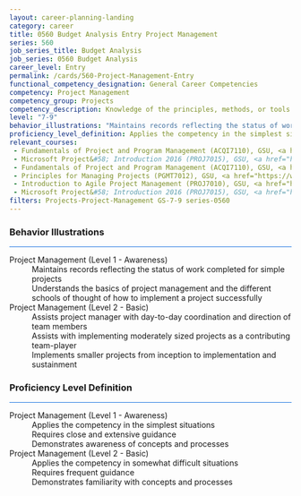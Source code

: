 ```yaml
---
layout: career-planning-landing
category: career
title: 0560 Budget Analysis Entry Project Management
series: 560
job_series_title: Budget Analysis
job_series: 0560 Budget Analysis
career_level: Entry
permalink: /cards/560-Project-Management-Entry
functional_competency_designation: General Career Competencies
competency: Project Management
competency_group: Projects
competency_description: Knowledge of the principles, methods, or tools for developing, scheduling, coordinating, and managing projects and resources, including monitoring and inspecting costs, work, and performance.
level: "7-9"
behavior_illustrations: "Maintains records reflecting the status of work completed for simple projects ? Understands the basics of project management and the different schools of thought of how to implement a project successfully ? Assists project manager with day-to-day coordination and direction of team members ? Assists with implementing moderately sized projects as a contributing team-player ? Implements smaller projects from inception to implementation and sustainment"
proficiency_level_definition: Applies the competency in the simplest situations ? Requires close and extensive guidance ? Demonstrates awareness of concepts and processes ? Applies the competency in somewhat difficult situations ? Requires frequent guidance ? Demonstrates familiarity with concepts and processes 
relevant_courses: 
 - Fundamentals of Project and Program Management (ACQI7110), GSU, <a href="https://www.LearnAtGSUSA.com/ACQI7113">https://www.LearnAtGSUSA.com/ACQI7113</a>
 - Microsoft Project&#58; Introduction 2016 (PROJ7015), GSU, <a href="https://www.LearnAtGSUSA.com/PROJ7018">https://www.LearnAtGSUSA.com/PROJ7018</a>
 - Fundamentals of Project and Program Management (ACQI7110), GSU, <a href="https://www.LearnAtGSUSA.com/ACQI7117">https://www.LearnAtGSUSA.com/ACQI7117</a>
 - Principles for Managing Projects (PGMT7012), GSU, <a href="https://www.LearnAtGSUSA.com/PGMT7015">https://www.LearnAtGSUSA.com/PGMT7015</a>
 - Introduction to Agile Project Management (PROJ7010), GSU, <a href="https://www.LearnAtGSUSA.com/PROJ7013">https://www.LearnAtGSUSA.com/PROJ7013</a>
 - Microsoft Project&#58; Introduction 2016 (PROJ7015), GSU, <a href="https://www.LearnAtGSUSA.com/PROJ7022">https://www.LearnAtGSUSA.com/PROJ7022</a>
filters: Projects-Project-Management GS-7-9 series-0560
---
```


<div class="desktop:grid-col-6 margin-y-3">
  <div class="border-top-2 bg-white padding-3 shadow-5 height-full members-hover border-1px button-border border-top-blue radius-lg card-text-color">
    <h3>Behavior Illustrations</h3>
    <hr style="background-color: #1b74e0 !important;"/>
    <dl class="text-base card-content-color"><dt>Project Management (Level 1 - Awareness)</dt><dd>Maintains records reflecting the status of work completed for simple projects </dd><dd> Understands the basics of project management and the different schools of thought of how to implement a project successfully</dd><dt>Project Management (Level 2 - Basic)</dt><dd>Assists project manager with day-to-day coordination and direction of team members </dd><dd> Assists with implementing moderately sized projects as a contributing team-player </dd><dd> Implements smaller projects from inception to implementation and sustainment</dd></dl>
  </div>
</div>
<div class="desktop:grid-col-6 margin-y-3">
  <div class="border-top-2 bg-white padding-3 shadow-5 height-full members-hover border-1px button-border border-top-blue radius-lg card-text-color">
    <h3>Proficiency Level Definition</h3>
     <hr style="background-color: #1b74e0 !important;"/>
    <dl class="text-base card-content-color"><dt>Project Management (Level 1 - Awareness)</dt><dd>Applies the competency in the simplest situations </dd><dd> Requires close and extensive guidance </dd><dd> Demonstrates awareness of concepts and processes</dd><dt>Project Management (Level 2 - Basic)</dt><dd>Applies the competency in somewhat difficult situations </dd><dd> Requires frequent guidance </dd><dd> Demonstrates familiarity with concepts and processes </dd></dl>
  </div>
</div>